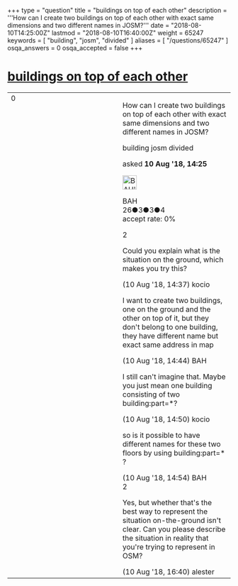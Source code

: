 +++
type = "question"
title = "buildings on top of each other"
description = '''How can I create two buildings on top of each other with exact same dimensions and two different names in JOSM?'''
date = "2018-08-10T14:25:00Z"
lastmod = "2018-08-10T16:40:00Z"
weight = 65247
keywords = [ "building", "josm", "divided" ]
aliases = [ "/questions/65247" ]
osqa_answers = 0
osqa_accepted = false
+++

<div class="headNormal">

# [buildings on top of each other](/questions/65247/buildings-on-top-of-each-other)

</div>

<div id="main-body">

<div id="askform">

<table id="question-table" style="width:100%;">
<colgroup>
<col style="width: 50%" />
<col style="width: 50%" />
</colgroup>
<tbody>
<tr>
<td style="width: 30px; vertical-align: top"><div class="vote-buttons">
<span id="post-65247-upvote" class="ajax-command post-vote up" rel="nofollow" title="I like this post (click again to cancel)"> </span>
<div id="post-65247-score" class="post-score" title="current number of votes">
0
</div>
<span id="post-65247-downvote" class="ajax-command post-vote down" rel="nofollow" title="I dont like this post (click again to cancel)"> </span> <span id="favorite-mark" class="ajax-command favorite-mark" rel="nofollow" title="mark/unmark this question as favorite (click again to cancel)"> </span>
<div id="favorite-count" class="favorite-count">
&#10;</div>
</div></td>
<td><div id="item-right">
<div class="question-body">
<p>How can I create two buildings on top of each other with exact same dimensions and two different names in JOSM?</p>
</div>
<div id="question-tags" class="tags-container tags">
<span class="post-tag tag-link-building" rel="tag" title="see questions tagged &#39;building&#39;">building</span> <span class="post-tag tag-link-josm" rel="tag" title="see questions tagged &#39;josm&#39;">josm</span> <span class="post-tag tag-link-divided" rel="tag" title="see questions tagged &#39;divided&#39;">divided</span>
</div>
<div id="question-controls" class="post-controls">
&#10;</div>
<div class="post-update-info-container">
<div class="post-update-info post-update-info-user">
<p>asked <strong>10 Aug '18, 14:25</strong></p>
<img src="https://secure.gravatar.com/avatar/ab28fa1f0fbad38d7e805fcdf07d3c5c?s=32&amp;d=identicon&amp;r=g" class="gravatar" width="32" height="32" alt="BAH&#39;s gravatar image" />
<p><span>BAH</span><br />
<span class="score" title="26 reputation points">26</span><span title="3 badges"><span class="badge1">●</span><span class="badgecount">3</span></span><span title="3 badges"><span class="silver">●</span><span class="badgecount">3</span></span><span title="4 badges"><span class="bronze">●</span><span class="badgecount">4</span></span><br />
<span class="accept_rate" title="Rate of the user&#39;s accepted answers">accept rate:</span> <span title="BAH has no accepted answers">0%</span></p>
</div>
</div>
<div id="comments-container-65247" class="comments-container">
<span id="65248"></span>
<div id="comment-65248" class="comment">
<div id="post-65248-score" class="comment-score">
2
</div>
<div class="comment-text">
<p>Could you explain what is the situation on the ground, which makes you try this?</p>
</div>
<div id="comment-65248-info" class="comment-info">
<span class="comment-age">(10 Aug '18, 14:37)</span> <span class="comment-user userinfo">kocio</span>
</div>
</div>
<span id="65249"></span>
<div id="comment-65249" class="comment">
<div id="post-65249-score" class="comment-score">
&#10;</div>
<div class="comment-text">
<p>I want to create two buildings, one on the ground and the other on top of it, but they don't belong to one building, they have different name but exact same address in map</p>
</div>
<div id="comment-65249-info" class="comment-info">
<span class="comment-age">(10 Aug '18, 14:44)</span> <span class="comment-user userinfo">BAH</span>
</div>
</div>
<span id="65250"></span>
<div id="comment-65250" class="comment">
<div id="post-65250-score" class="comment-score">
&#10;</div>
<div class="comment-text">
<p>I still can't imagine that. Maybe you just mean one building consisting of two building:part=*?</p>
</div>
<div id="comment-65250-info" class="comment-info">
<span class="comment-age">(10 Aug '18, 14:50)</span> <span class="comment-user userinfo">kocio</span>
</div>
</div>
<span id="65251"></span>
<div id="comment-65251" class="comment">
<div id="post-65251-score" class="comment-score">
&#10;</div>
<div class="comment-text">
<p>so is it possible to have different names for these two floors by using building:part=* ?</p>
</div>
<div id="comment-65251-info" class="comment-info">
<span class="comment-age">(10 Aug '18, 14:54)</span> <span class="comment-user userinfo">BAH</span>
</div>
</div>
<span id="65254"></span>
<div id="comment-65254" class="comment">
<div id="post-65254-score" class="comment-score">
2
</div>
<div class="comment-text">
<p>Yes, but whether that's the best way to represent the situation on-the-ground isn't clear. Can you please describe the situation in reality that you're trying to represent in OSM?</p>
</div>
<div id="comment-65254-info" class="comment-info">
<span class="comment-age">(10 Aug '18, 16:40)</span> <span class="comment-user userinfo">alester</span>
</div>
</div>
</div>
<div id="comment-tools-65247" class="comment-tools">
&#10;</div>
<div class="clear">
&#10;</div>
<div id="comment-65247-form-container" class="comment-form-container">
&#10;</div>
<div class="clear">
&#10;</div>
</div></td>
</tr>
</tbody>
</table>

</div>

</div>

